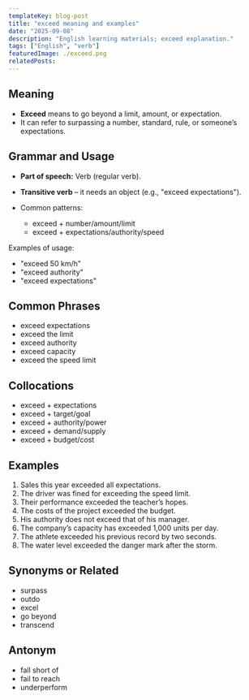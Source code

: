 ```yaml
---
templateKey: blog-post
title: "exceed meaning and examples"
date: "2025-09-08"
description: "English learning materials; exceed explanation."
tags: ["English", "verb"]
featuredImage: ./exceed.png
relatedPosts:
---
```


## Meaning

- **Exceed** means to go beyond a limit, amount, or expectation.
- It can refer to surpassing a number, standard, rule, or someone’s expectations.

## Grammar and Usage

- **Part of speech:** Verb (regular verb).
- **Transitive verb** – it needs an object (e.g., "exceed expectations").
- Common patterns:

  - exceed + number/amount/limit
  - exceed + expectations/authority/speed

Examples of usage:

- "exceed 50 km/h"
- "exceed authority"
- "exceed expectations"

## Common Phrases

- exceed expectations
- exceed the limit
- exceed authority
- exceed capacity
- exceed the speed limit

## Collocations

- exceed + expectations
- exceed + target/goal
- exceed + authority/power
- exceed + demand/supply
- exceed + budget/cost

## Examples

1. Sales this year exceeded all expectations.
2. The driver was fined for exceeding the speed limit.
3. Their performance exceeded the teacher’s hopes.
4. The costs of the project exceeded the budget.
5. His authority does not exceed that of his manager.
6. The company’s capacity has exceeded 1,000 units per day.
7. The athlete exceeded his previous record by two seconds.
8. The water level exceeded the danger mark after the storm.

## Synonyms or Related

- surpass
- outdo
- excel
- go beyond
- transcend

## Antonym

- fall short of
- fail to reach
- underperform
